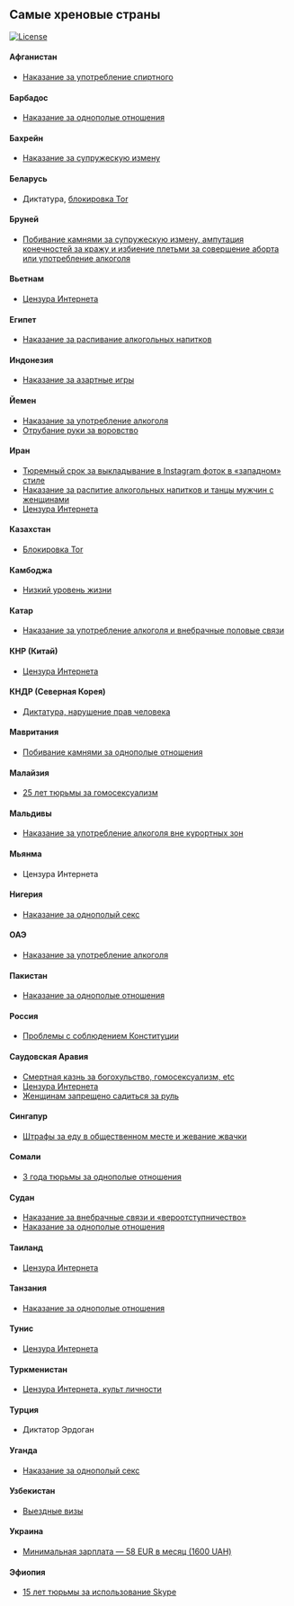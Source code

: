 ## Самые хреновые страны

[![License](https://img.shields.io/badge/license-WTFPL-lightgrey.svg)](https://github.com/Pontorez/const/blob/master/LICENSE)

#### Афганистан
* [Наказание за употребление спиртного](http://rus.azattyq.org/a/24546666.html)

#### Барбадос
* [Наказание за однополые отношения](http://out-traveler.ru/anti-gay-country/)

#### Бахрейн
* [Наказание за супружескую измену](http://u-f.ru/News/u355/2015/02/26/704748)

#### Беларусь
* Диктатура, [блокировка Tor](https://geektimes.ru/post/283392/)

#### Бруней
* [Побивание камнями за супружескую измену, ампутация конечностей за кражу и избиение плетьми за совершение аборта или употребление алкоголя](http://www.newsru.com/world/22oct2013/sharia_law.html)

#### Вьетнам
* [Цензура Интернета](http://www.usatoday.com/story/news/world/2014/02/05/top-ten-internet-censors/5222385/)

#### Египет
* [Наказание за распивание алкогольных напитков](http://islam.ru/news/2013-04-23/7598)

#### Индонезия
* [Наказание за азартные игры](http://thailand-news.ru/news/aziya/srednevekovye-nakazaniya-slishkom-zhestoko-dlya-asean)

#### Йемен
* [Наказание за употребление алкоголя](http://regions.ru/news/2397147/)
* [Отрубание руки за воровство](http://www.religare.ru/2_90512.html)

#### Иран
* [Тюремный срок за выкладывание в Instagram фоток в «западном» стиле](https://ria.ru/world/20160516/1434028437.html)
* [Наказание за распитие алкогольных напитков и танцы мужчин с женщинами](http://lb.ua/world/2016/05/28/336292_irane_studentov_prigovorili_99.html)
* [Цензура Интернета](http://www.usatoday.com/story/news/world/2014/02/05/top-ten-internet-censors/5222385/)

#### Казахстан
* [Блокировка Tor](https://geektimes.ru/post/283392/#comment_9733462)

#### Камбоджа
* [Низкий уровень жизни](http://macos.livejournal.com/1411033.html)

#### Катар
* [Наказание за употребление алкоголя и внебрачные половые связи](http://gosindex.ru/news/iznasilovannaya-gollandka-byla-osuzhdena-za-vnebrachnuyu-svyaz)

#### КНР (Китай)
* [Цензура Интернета](http://www.usatoday.com/story/news/world/2014/02/05/top-ten-internet-censors/5222385/)

#### КНДР (Северная Корея)
* [Диктатура, нарушение прав человека](https://geektimes.ru/post/283392/#comment_9733462)

#### Мавритания
* [Побивание камнями за однополые отношения](http://www.independent.co.uk/news/world/gay-lesbian-bisexual-relationships-illegal-in-74-countries-a7033666.html#gallery)

#### Малайзия
* [25 лет тюрьмы за гомосексуализм](http://paperpaper.ru/once-in-kuala-lumpur/)

#### Мальдивы
* [Наказание за употребление алкоголя вне курортных зон](http://turtella.ru/Maldives/q1832.html)

#### Мьянма
* Цензура Интернета

#### Нигерия
* [Наказание за однополый секс](http://zib.com.ua/ru/76090-ot_gomoseksualizma_v_nigerii_izbavlyayutsya_s_pomoschyu_plet.html)

#### ОАЭ
* [Наказание за употребление алкоголя](https://chatru.com/index.php/topic,173444.0.html)

#### Пакистан
* [Наказание за однополые отношения](http://out-traveler.ru/anti-gay-country/)

#### Россия
* [Проблемы с соблюдением Конституции](https://github.com/Pontorez/const)

#### Саудовская Аравия
* [Смертная казнь за богохульство, гомосексуализм, etc](https://russian.rt.com/article/70233)
* [Цензура Интернета](http://www.usatoday.com/story/news/world/2014/02/05/top-ten-internet-censors/5222385/)
* [Женщинам запрещено садиться за руль](https://auto.mail.ru/article/53442-zhenshchin_za_rulem_priravnyali_k_terroristam/)

#### Сингапур
* [Штрафы за еду в общественном месте и жевание жвачки](http://zib.com.ua/ru/118488-kak_zhivetsya_v_strane_priznannoy_luchshey_dlya_inostrancev.html)

#### Сомали
* [3 года тюрьмы за однополые отношения](http://www.independent.co.uk/news/world/gay-lesbian-bisexual-relationships-illegal-in-74-countries-a7033666.html#gallery)

#### Судан
* [Наказание за внебрачные связи и «вероотступничество»](http://www.pravmir.ru/10-hristian-podvergavshihsya-presledovaniyam-v-xxi-veke/)
* [Наказание за однополые отношения](http://out-traveler.ru/anti-gay-country/)

#### Таиланд
* [Цензура Интернета](https://ria.ru/world/20161026/1480002881.html)

#### Танзания
* [Наказание за однополые отношения](http://out-traveler.ru/anti-gay-country/)

#### Тунис
* [Цензура Интернета](http://www.usatoday.com/story/news/world/2014/02/05/top-ten-internet-censors/5222385/)

#### Туркменистан
* [Цензура Интернета, культ личности](http://varlamov.ru/1640740.html)

#### Турция
* Диктатор Эрдоган

#### Уганда
* [Наказание за однополый секс](http://zib.com.ua/ru/76090-ot_gomoseksualizma_v_nigerii_izbavlyayutsya_s_pomoschyu_plet.html)

#### Узбекистан
* [Выездные визы](https://centre1.com/uzbekistan/uzbekistantsy-trebuyut-ot-mirziyoeva-otmenit-vyezdnye-stikery/)

#### Украина
* [Минимальная зарплата — 58 EUR в месяц (1600 UAH)](https://github.com/Pontorez/const)

#### Эфиопия
* [15 лет тюрьмы за использование Skype](http://www.3dnews.ru/631001)
